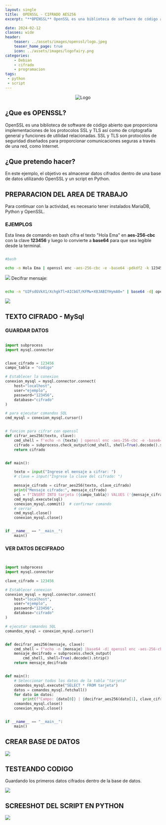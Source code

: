 ```yaml
---
layout: single
title:  OPENSSL - CIFRADO AES256
excerpt: "**OPENSSL** OpenSSL es una biblioteca de software de código abierto que proporciona implementaciones de los protocolos SSL y TLS así como de criptografía general y funciones de utilidad relacionadas. SSL y TLS son protocolos de seguridad diseñados para proporcionar comunicaciones seguras a través de una red, como Internet."

date: 2024-02-12
classes: wide
header:
    teaser: ../assets/images/openssl/logo.jpeg
    teaser_home_page: true
    icon: ../assets/images/logofairy.png
categories:
    - Debian
    - cifrado
    - programacion
tags:  
 - python
 - script
---
```


<p style="text-align:center;">
  
  <img src="/assets/images/openssl/openssl.jpeg" alt="Logo">

</p>

## ¿Que es OPENSSL? 

OpenSSL es una biblioteca de software de código abierto que proporciona implementaciones de los protocolos SSL y TLS así como de criptografía general y funciones de utilidad relacionadas. SSL y TLS son protocolos de seguridad diseñados para proporcionar comunicaciones seguras a través de una red, como Internet.


## ¿Que pretendo hacer? 

En este ejemplo, el objetivo es almacenar datos cifrados dentro de una base de datos utilizando OpenSSL y un script en Python.

## PREPARACION DEL AREA DE TRABAJO 

Para continuar con la actividad, es necesario tener instalados MariaDB, Python y OpenSSL.

### EJEMPLOS

Esta linea de comando en bash cifra el texto "Hola Ema" en __aes-256-cbc__ con la clave **123456** y luego lo convierte a **base64** para que sea legible desde la terminal.


```bash

#bash

echo -n Hola Ema | openssl enc -aes-256-cbc -e -base64 -pdkdf2 -k 123456
```

![](../assets/images/openssl/bash1.png)
Decifrar mensaje:


```bash

echo -n "U2FsdGVkX1/XchgkTl+AICbGT/KFMw+X8JABIYHymA0=" | base64 -d| openssl enc -aes-256-cbc -d -pbkdf2 -k 123456


```
![](../assets/images/openssl/bash2.png)

## TEXTO CIFRADO - MySql 

### GUARDAR DATOS 


```python 

import subprocess
import mysql.connector


clave_cifrado = 123456
campo_tabla = "codigo"

# Establecer la conexion
conexion_mysql = mysql.connector.connect(
    host="localhost",
    user="ejemplo",
    password="123456",
    database="cifrado"
)

# para ejecutar comandos SQL
cmd_mysql = conexion_mysql.cursor()


# funcion para cifrar con openssl
def cifrar_aes256(texto, clave):
    cmd_shell = f'echo -n {texto} | openssl enc -aes-256-cbc -e -base64 -pbkdf2 -k {clave}'
    cifrado = subprocess.check_output(cmd_shell, shell=True).decode().strip()
    return cifrado


def main():

    texto = input("Ingrese el mensaje a cifrar: ")
    # clave = input("Ingrese la clave del cifrado: ")

    mensaje_cifrado = cifrar_aes256(texto, clave_cifrado)
    print("Mensaje cifrado:", mensaje_cifrado)
    sql = f"INSERT INTO tarjeta ({campo_tabla}) VALUES ('{mensaje_cifrado}')"
    cmd_mysql.execute(sql)
    conexion_mysql.commit()  # confirmar comando
    # cerrar
    cmd_mysql.close()
    conexion_mysql.close()


if __name__ == "__main__":
    main()


```
### VER DATOS DECIFRADO 

```python


import subprocess
import mysql.connector

clave_cifrado = 123456

# Establecer conexion
conexion_mysql = mysql.connector.connect(
    host="localhost",
    user="ejemplo",
    password="123456",
    database="cifrado"
)

# ejecutar comandos SQL
comandos_mysql = conexion_mysql.cursor()


def decifrar_aes256(mensaje, clave):
    cmd_shell = f"echo -n {mensaje} |base64 -d| openssl enc -aes-256-cbc -d -pbkdf2 -k {clave}"
    mensaje_decifrado = subprocess.check_output(
        cmd_shell, shell=True).decode().strip()
    return mensaje_decifrado


def main():
    # Seleccionar todos los datos de la tabla "tarjeta"
    comandos_mysql.execute("SELECT * FROM tarjeta")
    datos = comandos_mysql.fetchall()
    for dato in datos:
        print(f"Campo: {dato[0]} | {decifrar_aes256(dato[1], clave_cifrado)}")
    comandos_mysql.close()
    conexion_mysql.close()


if __name__ == "__main__":
    main()

```
## CREAR BASE DE DATOS 

![](../assets/images/openssl/mysql.png)






## TESTEANDO CODIGO 

Guardando los primeros datos cifrados dentro de la base de datos.

![](../assets/images/openssl/mysql2.png)


## SCREESHOT DEL SCRIPT EN PYTHON 



![](../assets/images/openssl/script.png)


